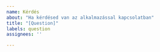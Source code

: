 ```yaml
---
name: Kérdés
about: "Ha kérdésed van az alkalmazással kapcsolatban"
title: "[Question]"
labels: question
assignees: ''

---
```



